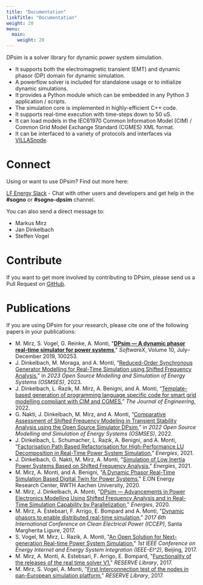 ```yaml
---
title: "Documentation"
linkTitle: "Documentation"
weight: 20
menu:
  main:
    weight: 20
---
```


DPsim is a solver library for dynamic power system simulation.

- It supports both the electromagnetic transient (EMT) and dynamic phasor (DP) domain for dynamic simulation.
- A powerflow solver is included for standalone usage or to initialize dynamic simulations.
- It provides a Python module which can be embedded in any Python 3 application / scripts.
- The simulation core is implemented in highly-efficient C++ code.
- It supports real-time execution with time-steps down to 50 uS.
- It can load models in the IEC61970 Common Information Model (CIM) / Common Grid Model Exchange Standard (CGMES) XML format.
- It can be interfaced to a variety of protocols and interfaces via [VILLASnode](https://fein-aachen.org/projects/villas-node/).

# Connect

Using or want to use DPsim? Find out more here:

[LF Energy Slack](https://slack.lfenergy.org/) - Chat with other users and developers and get help in the **#sogno** or **#sogno-dpsim** channel.

You can also send a direct message to:

- Markus Mirz
- Jan Dinkelbach
- Steffen Vogel

# Contribute

If you want to get more involved by contributing to DPsim, please send us a Pull Request on [GitHub](https://github.com/sogno-platform/dpsim).

# Publications

If you are using DPsim for your research, please cite one of the following papers in your publications:

- M. Mirz, S. Vogel, G. Reinke, A. Monti, "[**DPsim — A dynamic phasor real-time simulator for power systems**](https://www.sciencedirect.com/science/article/pii/S2352711018302760)," _SoftwareX_, Volume 10, July–December 2019, 100253.
- J. Dinkelbach, M. Moraga, and A. Monti, “[Reduced-Order Synchronous Generator Modelling for Real-Time Simulation using Shifted Frequency Analysis](https://ieeexplore.ieee.org/document/10089718),” in _2023 Open Source Modelling and Simulation of Energy Systems (OSMSES)_, 2023.
- J. Dinkelbach, L. Razik, M. Mirz, A. Benigni, and A. Monti, “[Template-based generation of programming language specific code for smart grid modelling compliant with CIM and CGMES](https://onlinelibrary.wiley.com/doi/abs/10.1049/tje2.12208),” _The Journal of Engineering_, 2022.
- G. Nakti, J. Dinkelbach, M. Mirz, and A. Monti, “[Comparative Assessment of Shifted Frequency Modeling in Transient Stability Analysis using the Open Source Simulator DPsim](https://ieeexplore.ieee.org/document/9769135),” in _2022 Open Source Modelling and Simulation of Energy Systems (OSMSES)_, 2022.
- J. Dinkelbach, L. Schumacher, L. Razik, A. Benigni, and A. Monti, “[Factorisation Path Based Refactorisation for High-Performance LU Decomposition in Real-Time Power System Simulation](https://www.mdpi.com/1996-1073/14/23/7989),” _Energies_, 2021.
- J. Dinkelbach, G. Nakti, M. Mirz, A. Monti, "[Simulation of Low Inertia Power Systems Based on Shifted Frequency Analysis](https://www.mdpi.com/1996-1073/14/7/1860)," _Energies_, 2021.
- M. Mirz, A. Monti, and A. Benigni, "[A Dynamic Phasor Real-Time Simulation Based Digital Twin for Power Systems](https://publications.rwth-aachen.de/record/804608/files/804608.pdf)," E.ON Energy Research Center, RWTH Aachen University, 2020.
- M. Mirz, J. Dinkelbach, A. Monti, "[DPsim — Advancements in Power Electronics Modelling Using Shifted Frequency Analysis and in Real-Time Simulation Capability by Parallelization](https://www.mdpi.com/1996-1073/13/15/3879)," _Energies_, 2020.
- M. Mirz, A. Estebsari, F. Arrigo, E. Bompard and A. Monti, "[Dynamic phasors to enable distributed real-time simulation](http://ieeexplore.ieee.org/document/8004805/)," _2017 6th International Conference on Clean Electrical Power (ICCEP)_, Santa Margherita Ligure, 2017.
- S. Vogel, M. Mirz, L. Razik, A. Monti, "[An Open Solution for Next-generation Real-time Power System Simulation](https://ieeexplore.ieee.org/document/8245739)," _1st IEEE Conference on Energy Internet and Energy System Integration (IEEE-EI^2)_, Beijing, 2017.
- M. Mirz, A. Monti, A. Estebsari, F. Arrigo, E. Bompard, "[Functionality of the releases of the real time solver V1](http://re-serve.eu/files/reserve/Content/Deliverables/D4.2.pdf)," _RESERVE Library_, 2017.
- M. Mirz, S. Vogel, A. Monti, "[First Interconnection test of the nodes in pan-European simulation platform](http://re-serve.eu/files/reserve/Content/Deliverables/D4.4.pdf)," _RESERVE Library_, 2017.
